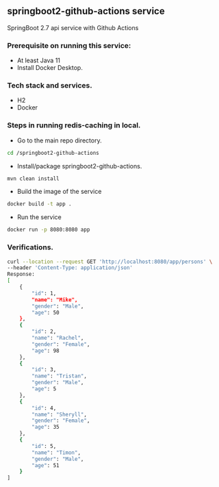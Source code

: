 ## springboot2-github-actions service
SpringBoot 2.7 api service with Github Actions

### Prerequisite on running this service:
- At least Java 11
- Install Docker Desktop.

### Tech stack and services.
- H2
- Docker

### Steps in running redis-caching in local.
- Go to the main repo directory.
```bash
cd /springboot2-github-actions
```
- Install/package springboot2-github-actions.
```bash
mvn clean install
```
- Build the image of the service
```bash
docker build -t app .
```
- Run the service
```bash
docker run -p 8080:8080 app
```


### Verifications.
```bash
curl --location --request GET 'http://localhost:8080/app/persons' \
--header 'Content-Type: application/json'
Response:
[
    {
        "id": 1,
        "name": "Mike",
        "gender": "Male",
        "age": 50
    },
    {
        "id": 2,
        "name": "Rachel",
        "gender": "Female",
        "age": 98
    },
    {
        "id": 3,
        "name": "Tristan",
        "gender": "Male",
        "age": 5
    },
    {
        "id": 4,
        "name": "Sheryll",
        "gender": "Female",
        "age": 35
    },
    {
        "id": 5,
        "name": "Timon",
        "gender": "Male",
        "age": 51
    }
]
```